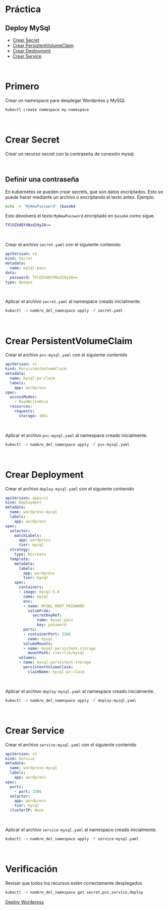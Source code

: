 # Práctica

## Deploy MySql

- [Crear Secret](#crear-secret)
- [Crear PersistentVolumeClaim](#crear-persistentvolumeclaim)
- [Crear Deployment](#crear-deployment)
- [Crear Service](#crear-service)

<br>

# Primero

Crear un namespace para desplegar Wordpress y MySQL

```sh
kubectl create namespace my-namespace
```

<br>

# Crear Secret

Crear un recurso secret con la contraseña de conexión mysql. 

<br>

## Definir una contraseña

En kubernetes se pueden crear secrets, que son datos encriptados. Esto se puede hacer mediante un archivo o encriptando el texto antes.
Ejemplo.<br>

```sh
echo -n 'MyNewPassword' |base64
```

Esto devolverá el texto `MyNewPassword` encriptado en `base64` como sigue.

```sh
TXlOZXdQYXNzd29yZA==
```

<br>

Crear el archivo `secret.yaml` con el siguiente contenido

```yaml
apiVersion: v1
kind: Secret
metadata:
  name: mysql-pass
data:
  password: TXlOZXdQYXNzd29yZA==
type: Opaque
```

<br>

Aplicar el archivo `secret.yaml` al namespace creado inicialmente.

```sh
kubectl -n nombre_del_namespace apply -f secret.yaml
```

<br>

# Crear PersistentVolumeClaim

Crear el archivo `pvc-mysql.yaml` con el siguiente contenido

```yaml
apiVersion: v1
kind: PersistentVolumeClaim
metadata:
  name: mysql-pv-claim
  labels:
    app: wordpress
spec:
  accessModes:
    - ReadWriteOnce
  resources:
    requests:
      storage: 10Gi
```

<br>

Aplicar el archivo `pvc-mysql.yaml` al namespace creado inicialmente.

```sh
kubectl -n nombre_del_namespace apply -f pvc-mysql.yaml
```

<br>

# Crear Deployment

Crear el archivo `deploy-mysql.yaml` con el siguiente contenido

```yaml
apiVersion: apps/v1
kind: Deployment
metadata:
  name: wordpress-mysql
  labels:
    app: wordpress
spec:
  selector:
    matchLabels:
      app: wordpress
      tier: mysql
  strategy:
    type: Recreate
  template:
    metadata:
      labels:
        app: wordpress
        tier: mysql
    spec:
      containers:
      - image: mysql:5.6
        name: mysql
        env:
        - name: MYSQL_ROOT_PASSWORD
          valueFrom:
            secretKeyRef:
              name: mysql-pass
              key: password
        ports:
        - containerPort: 3306
          name: mysql
        volumeMounts:
        - name: mysql-persistent-storage
          mountPath: /var/lib/mysql
      volumes:
      - name: mysql-persistent-storage
        persistentVolumeClaim:
          claimName: mysql-pv-claim
```

<br>

Aplicar el archivo `deploy-mysql.yaml` al namespace creado inicialmente.

```sh
kubectl -n nombre_del_namespace apply -f deploy-mysql.yaml
```

<br>

# Crear Service

Crear el archivo `service-mysql.yaml` con el siguiente contenido

```yml
apiVersion: v1
kind: Service
metadata:
  name: wordpress-mysql
  labels:
    app: wordpress
spec:
  ports:
    - port: 3306
  selector:
    app: wordpress
    tier: mysql
  clusterIP: None
```

<br>

Aplicar el archivo `service-mysql.yaml` al namespace creado inicialmente.

```sh
kubectl -n nombre_del_namespace apply -f service-mysql.yaml
```

<br>

# Verificación

Revisar que todos los recursos estén correctamente desplegados.

```sh
kubectl -n nombre_del_namespace get secret,pvc,service,deploy
```

[Deploy Wordpress](/Practica2.md)